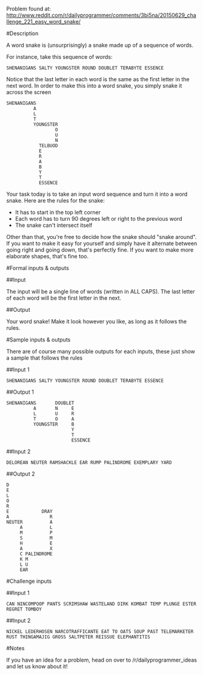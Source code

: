 Problem found at: http://www.reddit.com/r/dailyprogrammer/comments/3bi5na/20150629_challenge_221_easy_word_snake/

#Description

A word snake is (unsurprisingly) a snake made up of a sequence of words. 

For instance, take this sequence of words: 

    SHENANIGANS SALTY YOUNGSTER ROUND DOUBLET TERABYTE ESSENCE

Notice that the last letter in each word is the same as the first letter in the next word. In order to make this into a word snake, you simply snake it across the screen

    SHENANIGANS        
              A        
              L        
              T        
              YOUNGSTER
                      O
                      U
                      N
                TELBUOD
                E      
                R      
                A      
                B      
                Y      
                T      
                ESSENCE

Your task today is to take an input word sequence and turn it into a word snake. Here are the rules for the snake:

 * It has to start in the top left corner
 * Each word has to turn 90 degrees left or right to the previous word
 * The snake can't intersect itself 

Other than that, you're free to decide how the snake should "snake around". If you want to make it easy for yourself and simply have it alternate between going right and going down, that's perfectly fine. If you want to make more elaborate shapes, that's fine too. 

#Formal inputs &amp; outputs

##Input

The input will be a single line of words (written in ALL CAPS). The last letter of each word will be the first letter in the next.

##Output

Your word snake! Make it look however you like, as long as it follows the rules.

#Sample inputs &amp; outputs

There are of course many possible outputs for each inputs, these just show a sample that follows the rules

##Input 1

    SHENANIGANS SALTY YOUNGSTER ROUND DOUBLET TERABYTE ESSENCE

##Output 1

    SHENANIGANS       DOUBLET
              A       N     E
              L       U     R
              T       O     A
              YOUNGSTER     B
                            Y
                            T
                            ESSENCE

##Input 2

    DELOREAN NEUTER RAMSHACKLE EAR RUMP PALINDROME EXEMPLARY YARD

##Output 2

    D                                       
    E                                       
    L                                       
    O                                       
    R                                       
    E            DRAY                       
    A               R                           
    NEUTER          A                           
         A          L                           
         M          P                           
         S          M                           
         H          E       
         A          X
         C PALINDROME
         K M
         L U
         EAR

#Challenge inputs

##Input 1

    CAN NINCOMPOOP PANTS SCRIMSHAW WASTELAND DIRK KOMBAT TEMP PLUNGE ESTER REGRET TOMBOY

##Input 2

    NICKEL LEDERHOSEN NARCOTRAFFICANTE EAT TO OATS SOUP PAST TELEMARKETER RUST THINGAMAJIG GROSS SALTPETER REISSUE ELEPHANTITIS

#Notes

If you have an idea for a problem, head on over to /r/dailyprogrammer_ideas and let us know about it!


